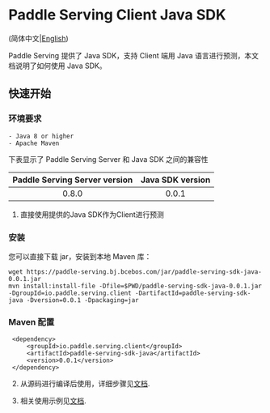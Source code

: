 # Paddle Serving Client Java SDK

(简体中文|[English](Java_SDK_EN.md))

Paddle Serving 提供了 Java SDK，支持 Client 端用 Java 语言进行预测，本文档说明了如何使用 Java SDK。

## 快速开始

### 环境要求

```
- Java 8 or higher
- Apache Maven
```

下表显示了 Paddle Serving Server 和 Java SDK 之间的兼容性

| Paddle Serving Server version | Java SDK version |
| :---------------------------: | :--------------: |
|             0.8.0             |      0.0.1       |

1.    直接使用提供的Java SDK作为Client进行预测
### 安装

您可以直接下载 jar，安装到本地 Maven 库：

```shell
wget https://paddle-serving.bj.bcebos.com/jar/paddle-serving-sdk-java-0.0.1.jar
mvn install:install-file -Dfile=$PWD/paddle-serving-sdk-java-0.0.1.jar -DgroupId=io.paddle.serving.client -DartifactId=paddle-serving-sdk-java -Dversion=0.0.1 -Dpackaging=jar
```

### Maven 配置

```text
 <dependency>
     <groupId>io.paddle.serving.client</groupId>
     <artifactId>paddle-serving-sdk-java</artifactId>
     <version>0.0.1</version>
 </dependency>
```

2.    从源码进行编译后使用，详细步骤见[文档](../java/README.md).

3.    相关使用示例见[文档](../java/README.md).

